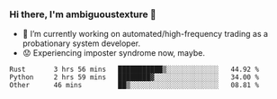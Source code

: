 ### Hi there, I'm ambiguoustexture 👋

<!--
**ambiguoustexture/ambiguoustexture** is a ✨ _special_ ✨ repository because its `README.md` (this file) appears on your GitHub profile.

Here are some ideas to get you started:
-->
- 🔭 I’m currently working on automated/high-frequency trading as a probationary system developer.
- :worried: Experiencing imposter syndrome now, maybe.

<!--START_SECTION:waka-->

```text
Rust       3 hrs 56 mins   ███████████▒░░░░░░░░░░░░░   44.92 %
Python     2 hrs 59 mins   ████████▓░░░░░░░░░░░░░░░░   34.00 %
Other      46 mins         ██▒░░░░░░░░░░░░░░░░░░░░░░   08.81 %
```

<!--END_SECTION:waka-->
